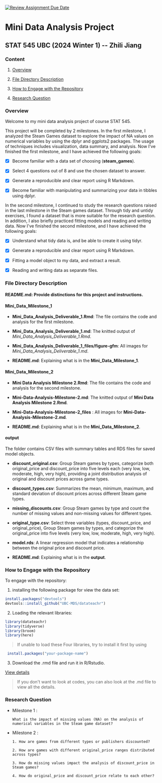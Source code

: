 [![Review Assignment Due Date](https://classroom.github.com/assets/deadline-readme-button-22041afd0340ce965d47ae6ef1cefeee28c7c493a6346c4f15d667ab976d596c.svg)](https://classroom.github.com/a/SCrOVOnU)

# Mini Data Analysis Project

## STAT 545 UBC (2024 Winter 1) -- Zhili Jiang

### Content 

1. [Overview](#overview)
  
2. [File Directory Description](#file-directory-description)
  
3. [How to Engage with the Repository](#how-to-engage-with-the-repository)
  
4. [Research Question](#research-question)
  

### Overview 
Welcome to my mini data analysis project of course STAT 545. 

This project will be completed by 2 milestones. In the first milestone, I analyzed the Steam Games dataset to explore the impact of NA values on numerical variables by using the dplyr and ggplots2 packages. The usage of techniques includes visualization, data summary, and analysis. Now I've finished the first milestone, and I have achieved the following goals:

- [x] Become familiar with a data set of choosing (**steam_games**).
- [x] Select 4 questions out of 8 and use the chosen dataset to answer.
- [x] Generate a reproducible and clear report using R Markdown.
- [x] Become familiar with manipulating and summarizing your data in tibbles using dplyr.


In the second milestone, I continued to study the research questions raised in the last milestone in the Steam games dataset. Through tidy and untidy exercises, I found a dataset that is more suitable for the research question. In addition, I also briefly practiced fitting models and reading and writing data. Now I've finished the second milestone, and I have achieved the following goals:

- [x] Understand what tidy data is, and be able to create it using tidyr.
- [x] Generate a reproducible and clear report using R Markdown.
- [x] Fitting a model object to my data, and extract a result.
- [x] Reading and writing data as separate files.



### File Directory Description

#### **README.md**: Provide distinctions for this project and instructions.


#### **Mini_Data_Milestone_1**


* **Mini_Data_Analysis_Deliverable_1.Rmd**: The file contains the code and analysis for the first milestone.

* **Mini_Data_Analysis_Deliverable_1.md**: The knitted output of *Mini_Data_Analysis_Deliverable_1.Rmd*.

* **Mini_Data_Analysis_Deliverable_1_files/figure-gfm**: All images for *Mini_Data_Analysis_Deliverable_1.md*.

* **README.md**: Explaining what is in the **Mini_Data_Milestone_1**.

#### **Mini_Data_Milestone_2**

* **Mini Data Analysis Milestone 2.Rmd**: The file contains the code and analysis for the second milestone.

* **Mini-Data-Analysis-Milestone-2.md**: The knitted output of **Mini Data Analysis Milestone 2.Rmd**.

* **Mini-Data-Analysis-Milestone-2_files** : All images for **Mini-Data-Analysis-Milestone-2.md**.

* **README.md**: Explaining what is in the **Mini_Data_Milestone_2**.


#### **output**
The folder contains CSV files with summary tables and RDS files for saved model objects.

* **discount_original.csv**: Group Steam games by types, categorize both original_price and discount_price into five levels each (very low, low, moderate, high, very high), providing a joint distribution analysis of original and discount prices across game types.

* **discount_types.csv**: Summarizes the mean, minimum, maximum, and standard deviation of discount prices across different Steam game types.

* **missing_discounts.csv**: Group Steam games by type and count the number of missing values and non-missing values for different types.

* **original_type.csv**: Select three variables (types, discount_price, and original_price), Group Steam games by types, and categorize the original_price into five levels (very low, low, moderate, high, very high). 

* **model.rds**: A linear regression model that indicates a relationship between the original price and discount price.

* **README.md**: Explaining what is in the **output**.


### How to Engage with the Repository

To engage with the repository:

1. installing the following package for view the data set:
```R     
install.packages("devtools")
devtools::install_github("UBC-MDS/datateachr")
 ```
      
2. Loading the relevant libraries:

```R     
library(datateachr)
library(tidyverse)
library(broom)
library(here)
```
> If unable to load these Four libraries, try to install it first by using 

```R
 install.packages("your-package-name")
 ```

3. Download the .rmd file and run it in R/Rstudio. 

[View details](https://docs.github.com/en/repositories/creating-and-managing-repositories/cloning-a-repository)

> If you don't want to look at codes, you can also look at the .md file to view all the details.

### Research Question

* Milestone 1 : 

      What is the impact of missing values (NA) on the analysis of numerical variables in the Steam game dataset?

* Milestone 2 :  
                              
      1. How are games from different types or publishers discounted?

      2. How are games with different original_price ranges distributed across types? 
                              
      3. How do missing values impact the analysis of discount_price in Steam games?
                              
      4. How do original_price and discount_price relate to each other?

